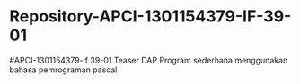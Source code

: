 # Repository-APCI-1301154379-IF-39-01
#APCI-1301154379-if 39-01
            Teaser DAP
            Program sederhana menggunakan bahasa pemrograman pascal
